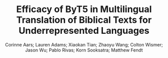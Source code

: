 ---
paperId: 36
author: Corinne Aars; Lauren Adams; Xiaokan Tian; Zhaoyu Wang; Colton Wismer; Jason Wu; Pablo Rivas; Korn Sooksatra; Matthew Fendt
publicationauthor: Rivas, P. et al.
title: Efficacy of ByT5 in Multilingual Translation of Biblical Texts for Underrepresented Languages
pdf: Pablo_Rivas2.pdf
poster: Pablo_Rivas_Poster2.pdf
alt: --
type: Poster
topic: Machine Translation
subtopic: Multilinguality and Language Diversity
link: https://doi.org/10.52591/lxai2024062110
conference: naacl
year: 2024
tags: naacl-2024
location: Mexico City, Mexico
---